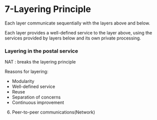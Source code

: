 # 7-Layering Principle

Each layer communicate sequentially with the layers above and below.

Each layer provides a well-defined service to the layer above, using the services provided by layers below and its own private processing.

### Layering in the postal service

NAT : breaks the layering principle

Reasons for layering:
* Modularity
* Well-defined service
* Reuse
* Separation of concerns
* Continuous improvement

6. Peer-to-peer communications(Network)
